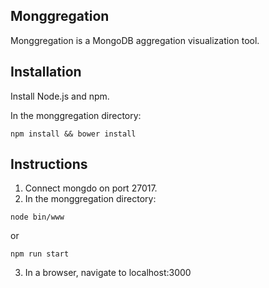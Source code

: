 ## Monggregation

Monggregation is a MongoDB aggregation visualization tool.

## Installation

Install Node.js and npm.

In the monggregation directory:
```
npm install && bower install
```

## Instructions

1. Connect mongdo on port 27017.
2. In the monggregation directory: 
  ```
  node bin/www
  ```
  or
  ```
  npm run start
  ```
3. In a browser, navigate to localhost:3000
